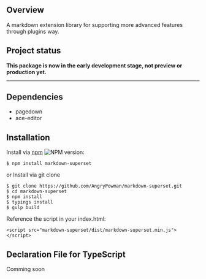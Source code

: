 ## Overview
A markdown extension library for supporting more advanced features through plugins way.

## Project status
**This package is now in the early development stage, not preview or production yet.**

----

## Dependencies
- pagedown
- ace-editor

## Installation
Install via [npm](https://www.npmjs.com/package/github) ![NPM version](https://badge.fury.io/js/github.svg):
```
$ npm install markdown-superset
```

or Install via git clone
```
$ git clone https://github.com/AngryPowman/markdown-superset.git
$ cd markdown-superset
$ npm install
$ typings install
$ gulp build
```

Reference the script in your index.html:
```
<script src="markdown-superset/dist/markdown-superset.min.js"></script>
```

## Declaration File for TypeScript
Comming soon